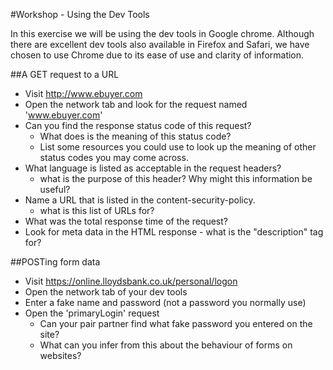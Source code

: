 #Workshop - Using the Dev Tools

In this exercise we will be using the dev tools in Google chrome. Although there are excellent dev tools also available in Firefox and Safari, we have chosen to use Chrome due to its ease of use and clarity of information.

##A GET request to a URL
* Visit http://www.ebuyer.com
* Open the network tab and look for the request named 'www.ebuyer.com'
* Can you find the response status code of this request? 
  * What does is the meaning of this status code?
  * List some resources you could use to look up the meaning of other status codes you may come across.
* What language is listed as acceptable in the request headers?
  * what is the purpose of this header? Why might this information be useful?
* Name a URL that is listed in the content-security-policy.
  * what is this list of URLs for? 
* What was the total response time of the request?
* Look for meta data in the HTML response - what is the "description" tag for?

##POSTing form data
* Visit https://online.lloydsbank.co.uk/personal/logon
* Open the network tab of your dev tools
* Enter a fake name and password (not a password you normally use)
* Open the 'primaryLogin' request
  * Can your pair partner find what fake password you entered on the site?
  * What can you infer from this about the behaviour of forms on websites?

